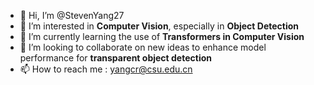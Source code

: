 - 👋 Hi, I’m @StevenYang27
- 👀 I’m interested in **Computer Vision**, especially in **Object Detection**
- 🌱 I’m currently learning the use of **Transformers in Computer Vision**
- 💞️ I’m looking to collaborate on new ideas to enhance model performance for **transparent object detection**
- 📫 How to reach me : yangcr@csu.edu.cn

<!---
StevenYang27/StevenYang27 is a ✨ special ✨ repository because its `README.md` (this file) appears on your GitHub profile.
You can click the Preview link to take a look at your changes.
--->
